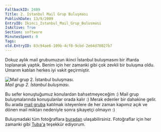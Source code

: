 ```yaml
---
FallbackID: 2409
Title: 2. Istanbul Mail Grup Buluşması
PublishDate: 13/9/2009
EntryID: Ikinci_Istanbul_Mail_Grup_Bulusmasi
IsActive: True
Section: software
MinutesSpent: 0
Tags: 
old.EntryID: 83c94ae6-109b-4cf8-9cbd-2e64d78027b7
---
```

Dokuz aylık mail grubumuzun ikinci İstanbul buluşmasını bir iftarda
toplanarak yaptık. Benim için her zamanki gibi çok zevkli bir buluşma
oldu. Umarım katılan herkes iyi vakit geçirmiştir.

![Mail grup 2. İstanbul
buluşması.](media/Ikinci_Istanbul_Mail_Grup_Bulusmasi/12092009_1.jpg)\
*Mail grup 2. İstanbul buluşması.*

Bu sefer konuştuğumuz konulardan bahsetmeyeceğim :) Mail grup
buluşmalarında konuşulanlar orada kalır :) Merak edenler bir dahakine
gelir. Bu arada [mail gruba](http://daronyondem.groups.live.com/)
katılmak isteyenlere de her zaman kapımız açık ve dönen mail miktarı
nedeniyle sonra şikayetçi olmayın :)

Buluşmadaki tüm fotoğraflara
[buradan](http://cid-ea80e3659ed31753.skydrive.live.com/browse.aspx/Geleneksel%20MailGrup%20Bulu%25C5%259Fmas%25C4%25B1%202%20-%20%25C4%25B0ftar%20Yeme%25C4%259Fi?uc=5&isFromRichUpload=1&sa=816517537)
ulaşabilirsiniz. Fotoğraflar için her zamanki gibi
[Tuba'a](http://www.tubacebi.com/) teşekkür ediyorum.


